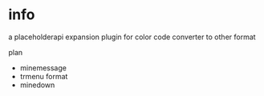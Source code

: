 # info
a placeholderapi expansion plugin for color code converter to other format

plan
* minemessage
* trmenu format
* minedown
